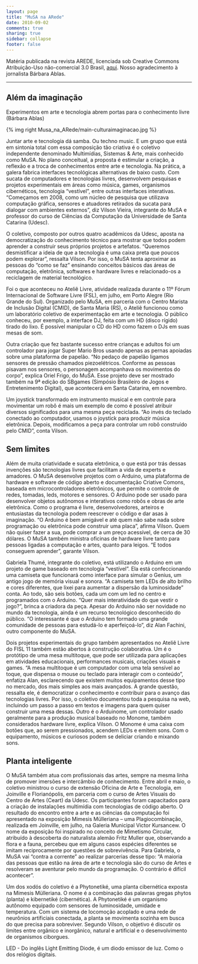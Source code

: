 ```yaml
---
layout: page
title: "MuSA na ARede"
date: 2010-09-02
comments: true
sharing: true
sidebar: collapse
footer: false
---
```


Matéria publicada na revista AREDE, licenciada sob Creative Commons Atribuição-Uso não-comercial 3.0 Brasil, <a href="http://www.arede.inf.br/inclusao/edicoes-anteriores/169-edicao-no-62-setembro2010/3377-cultura"> aqui</a>. Nosso agradecimento à jornalista Bárbara Ablas.

***

## Além da imaginação

Experimentos em arte e tecnologia abrem portas para o conhecimento livre
(Bárbara Ablas)

{% img right Musa_na_ARede/main-culturaimaginacao.jpg %}

Juntar arte e tecnologia dá samba. Ou techno music. E um grupo que está em sintonia total com essa composição tão criativa é o coletivo independente denominado Multimídias, Sistemas &amp; Arte, mais conhecido como MuSA. No plano conceitual, a proposta é estimular a criação, a reflexão e a troca de conhecimentos entre arte e tecnologia. Na prática, a galera fabrica interfaces tecnológicas alternativas de baixo custo. Com sucata de computadores e tecnologias livres, desenvolvem pesquisas e projetos experimentais em áreas como música, games, organismos cibernéticos, tecnologia “vestível”, entre outras interfaces interativas. “Começamos em 2008, como um núcleo de pesquisa que utilizava computação gráfica, sensores e atuadores retirados da sucata para dialogar com ambientes externos”, diz Vilson Vieira, integrante do MuSA e professor do curso de Ciências da Computação da Universidade de Santa Catarina (Udesc).</p>

O coletivo, composto por outros quatro acadêmicos da Udesc, aposta na democratização do conhecimento técnico para mostrar que todos podem aprender a construir seus próprios projetos e artefatos. “Queremos desmistificar a ideia de que a tecnologia é uma caixa preta que poucos podem explorar”, ressalta Vilson. Por isso, o MuSA tenta aproximar as pessoas do “como se faz” ensinando conceitos básicos das áreas de computação, eletrônica, softwares e hardware livres e relacionado-os a reciclagem de material tecnológico.

Foi o que aconteceu no Ateliê Livre, atividade realizada durante o 11º Fórum Internacional de Software Livre (FSL), em julho, em Porto Alegre (Rio Grande do Sul). Organizado pelo MuSA, em parceria com o Centro Marista de Inclusão Digital (CMID), de Santa Maria (RS), o Ateliê  funcionou como um laboratório coletivo de experimentação em arte e tecnologia. O público conheceu, por exemplo, a interface DJ, feita com um HD (disco rígido) tirado do lixo. É possível manipular o CD do HD como fazem o DJs em suas mesas de som.

Outra criação que fez bastante sucesso entre crianças e adultos foi um controlador para jogar Super Mario Bros usando apenas as pernas apoiadas sobre uma plataforma de papelão. “No pedaço de papelão ligamos sensores de pressão chamados piezoelétricos. Conforme as pessoas pisavam nos sensores, o personagem acompanhava os movimentos do corpo”, explica Oriel Frigo, do MuSA. Esse projeto deve ser mostrado também na 9ª edição do SBgames (Simpósio Brasileiro de Jogos e Entretenimento Digital), que acontecerá em Santa Catarina, em novembro.

Um joystick transformado em instrumento musical e em controle para movimentar um robô é mais um exemplo de como é possível atribuir diversos significados para uma mesma peça reciclada. “Ao invés do teclado conectado ao computador, usamos o joystick para produzir música eletrônica.  Depois, modificamos a peça para controlar um robô construído pelo CMID”, conta Vilson.

## Sem limites

Além de muita criatividade e sucata eletrônica, o que está por trás dessas  invenções são tecnologias livres que facilitam a vida de experts e amadores. O MuSA desenvolve projetos com o Arduino, uma plataforma de hardware e software de código aberto e documentação Criative Comons, baseada em microcontroladores eletrônicos, que permite o controle de redes, tomadas, leds, motores e sensores. O Arduino pode ser usado para desenvolver objetos autônomos e interativos como robôs e obras de arte eletrônica. Como o programa é livre, desenvolvedores, arteiros e entusiastas da tecnologia podem reescrever o código e dar asas à imaginação. “O Arduino é bem amigável e até quem não sabe nada sobre programação ou eletrônica pode construir uma placa”, afirma Vilson. Quem não quiser fazer a sua, pode comprar a um preço acessível, de cerca de 30 dólares. O MuSA também ministra oficinas de hardware livre tanto para pessoas ligadas a computação e artes, quanto para leigos. “E todos conseguem aprender”, garante Vilson.

Gabriela Thumé, integrante do coletivo, está utilizando o Arduino em um projeto de game baseado em tecnologia “vestível”. Ela está confeccionando uma camiseta que funcionará como interface para simular o Genius, um antigo jogo de memória visual e sonora. “A camiseta tem LEDs de alto brilho e cores diferentes, que lixei para aumentar a dispersão da luminosidade” conta. Ao todo, são seis botões, cada um com um led no centro e programados com o Arduino. “Quer mais interatividade do que vestir o jogo?”, brinca a criadora da peça. Apesar do Arduino não ser novidade no mundo da tecnologia, ainda é um recurso tecnológico desconhecido do público. “O interessante é que o Arduino tem formado uma grande comunidade de pessoas para estudá-lo e aperfeiçoá-lo”, diz Alan Fachini, outro componente do MuSA.

Dois projetos experimentais do grupo também apresentados no Ateliê Livre do FISL 11 também estão abertos à construção colaborativa. Um é o protótipo de uma mesa multitoque, que pode ser utilizada para aplicações em atividades educacionais, performances musicais, criações visuais e games. “A mesa multitoque é um computador com uma tela sensível ao toque, que dispensa o mouse ou teclado para interagir com o conteúdo”, enfatiza Alan, esclarecendo que existem muitos equipamentos desse tipo no mercado, dos mais simples aos mais avançados. A grande questão, ressalta ele, é democratizar o conhecimento e contribuir para o avanço das tecnologias livres. Por isso, o coletivo documentou toda a pesquisa na web, incluindo um passo a passo em textos e imagens para quem quiser construir uma mesa dessas. Outro é o Arduinome, um controlador usado geralmente para a produção musical baseado no Monome, também considerados hardware livre, explica Vilson. O Monome é uma caixa com botões que, ao serem pressionados, acendem LEDs e emitem sons. Com o equipamento, músicos e curiosos podem se deliciar criando e mixando sons.

## Planta inteligente

O MuSA também atua com profissionais das artes, sempre na mesma linha de promover imersões e intercâmbio de conhecimento. Entre abril e maio, o coletivo ministrou o curso de extensão Oficina de Arte e Tecnologia, em Joinville e Florianópolis, em parceria com o curso de Artes Visuais do Centro de Artes (Ceart) da Udesc. Os participantes foram capacitados para a criação de instalações multimídia com tecnologias de código aberto. O resultado do encontro entre a arte e as ciências da computação foi apresentado na exposição Mimesis Mülleriana – uma Plagiocombinação, realizada em Joinville, em julho, na Galeria Municipal Victor Kursancew. O nome da exposição foi inspirado no conceito de Mimetismo Circular, atribuído à descoberta do naturalista alemão Fritz Muller que, observando a flora e a fauna, percebeu que em alguns casos espécies diferentes se imitam reciprocamente por questões de sobrevivência. Para Gabriela, o MuSA vai “contra a corrente” ao realizar parcerias desse tipo: “A maioria das pessoas que estão na área de arte e tecnologia são do curso de Artes e resolveram se aventurar pelo mundo da programação. O contrário é difícil acontecer”.

Um dos xodós do coletivo é a Phytonetiké, uma planta cibernética exposta na Mimesis Mülleriana. O nome é a combinação das palavras gregas phytos (planta) e kibernetiké (cibernética). A Phytonetiké  é um organismo autônomo equipado com sensores de luminosidade, umidade e temperatura. Com um sistema de locomoção acoplado e uma rede de neurônios artificiais conectada, a planta se movimenta sozinha em busca do que precisa para sobreviver. Segundo Vilson, o objetivo é discutir os limites entre orgânico e inorgânico, natural e artificial e o desenvolvimento de organismos ciborgues.

LED - Do inglês Light Emitting Diode, é um diodo emissor de luz. Como o dos relógios digitais.
